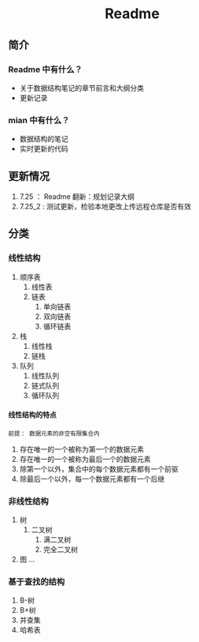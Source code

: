 # <center> Readme

## 简介

### Readme 中有什么？

- 关于数据结构笔记的章节前言和大纲分类
- 更新记录

### mian 中有什么？

- 数据结构的笔记
- 实时更新的代码

## 更新情况

1. 7.25 ： Readme 翻新：规划记录大纲
2. 7.25_2 : 测试更新，检验本地更改上传远程仓库是否有效

## 分类

### 线性结构

1. 顺序表
   1. 线性表
   2. 链表
      1. 单向链表
      2. 双向链表
      3. 循环链表
2. 栈
   1. 线性栈
   2. 链栈
3. 队列
   1. 线性队列
   2. 链式队列
   3. 循环队列

#### 线性结构的特点

```
前提： 数据元素的非空有限集合内
```

1. 存在唯一的一个被称为第一个的数据元素
2. 存在唯一的一个被称为最后一个的数据元素
3. 除第一个以外，集合中的每个数据元素都有一个前驱
4. 除最后一个以外，每一个数据元素都有一个后继

### 非线性结构

1. 树
   1. 二叉树
      1. 满二叉树
      2. 完全二叉树
2. 图
   ...

### 基于查找的结构

1. B-树
2. B+树
3. 并查集
4. 哈希表
